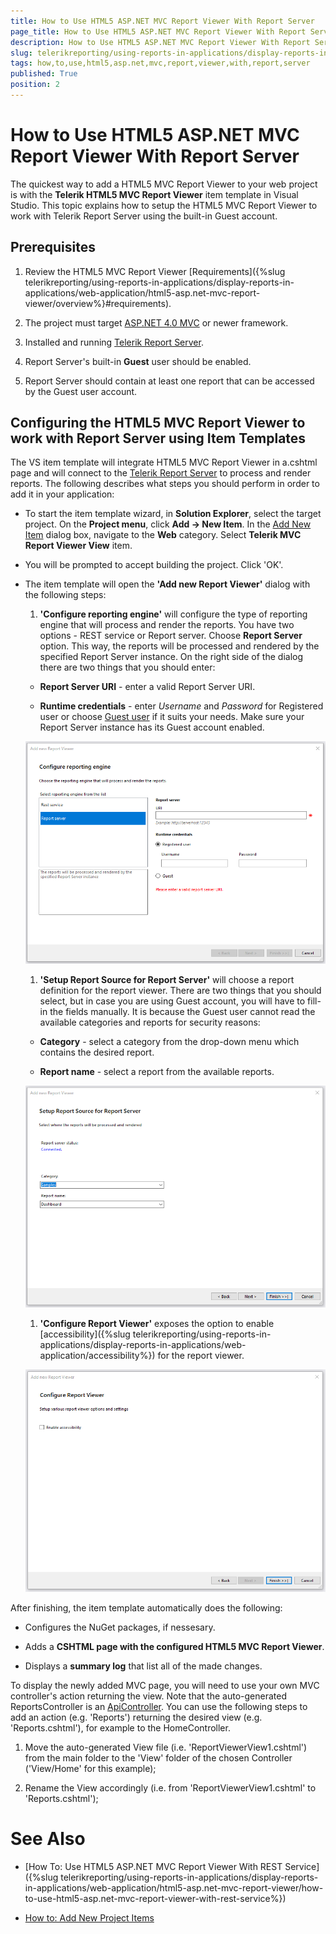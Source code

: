 ```yaml
---
title: How to Use HTML5 ASP.NET MVC Report Viewer With Report Server
page_title: How to Use HTML5 ASP.NET MVC Report Viewer With Report Server 
description: How to Use HTML5 ASP.NET MVC Report Viewer With Report Server
slug: telerikreporting/using-reports-in-applications/display-reports-in-applications/web-application/html5-asp.net-mvc-report-viewer/how-to-use-html5-asp.net-mvc-report-viewer-with-report-server
tags: how,to,use,html5,asp.net,mvc,report,viewer,with,report,server
published: True
position: 2
---
```


# How to Use HTML5 ASP.NET MVC Report Viewer With Report Server

The quickest way to add a HTML5 MVC Report Viewer to your web project is with the __Telerik HTML5 MVC Report Viewer__ item template in Visual Studio. This topic explains how to setup the HTML5 MVC Report Viewer to work with Telerik Report Server using the built-in Guest account. 

## Prerequisites

1. Review the HTML5 MVC Report Viewer [Requirements]({%slug telerikreporting/using-reports-in-applications/display-reports-in-applications/web-application/html5-asp.net-mvc-report-viewer/overview%}#requirements). 

1. The project must target [ASP.NET 4.0 MVC](https://dotnet.microsoft.com/apps/aspnet/mvc) or newer framework. 

1. Installed and running [Telerik Report Server](https://docs.telerik.com/report-server/introduction). 

1. Report Server's built-in __Guest__ user should be enabled. 

1. Report Server should contain at least one report that can be accessed by the Guest user account. 

## Configuring the HTML5 MVC Report Viewer to work with Report Server using Item Templates

The VS item template will integrate HTML5 MVC Report Viewer in a.cshtml page and will connect to the [Telerik Report Server](https://docs.telerik.com/report-server/introduction) to process and render reports. The following describes what steps you should perform in order to add it in your application: 

* To start the item template wizard, in __Solution Explorer__, select the target project. On the __Project menu__, click __Add -> New Item__. In the [Add New Item](https://msdn.microsoft.com/en-us/library/w0572c5b%28v=vs.100%29.aspx) dialog box, navigate to the __Web__ category. Select __Telerik MVC Report Viewer View__ item. 

* You will be prompted to accept building the project. Click 'OK'. 

* The item template will open the __'Add new Report Viewer'__ dialog with the following steps: 

   1. __'Configure reporting engine'__ will configure the type of reporting engine that will process and render the reports. You have two options - REST service or Report server. Choose __Report Server__ option. This way, the reports will be processed and rendered by the specified Report Server instance. On the right side of the dialog there are two things that you should enter: 

   + __Report Server URI__ - enter a valid Report Server URI. 

   + __Runtime credentials__ - enter _Username_ and _Password_ for Registered user or choose [Guest user](https://docs.telerik.com/report-server/implementer-guide/user-management/guest-user) if it suits your needs. Make sure your Report Server instance has its Guest account enabled. 

  ![item-template-reporting-engine-rs](images/item-template-reporting-engine-rs.png)

   1. __'Setup Report Source for Report Server'__ will choose a report definition for the report viewer. There are two things that you should select, but in case you are using Guest account, you will have to fill-in the fields manually. It is because the Guest user cannot read the available categories and reports for security reasons: 

     + __Category__ - select a category from the drop-down menu which contains the desired report. 

     + __Report name__ - select a report from the available reports. 

     ![item-template-report-source-rs](images/item-template-report-source-rs.png)

   1. __'Configure Report Viewer'__ exposes the option to enable [accessibility]({%slug telerikreporting/using-reports-in-applications/display-reports-in-applications/web-application/accessibility%}) for the report viewer. 

     ![Item Template Accessibility](images/item-template-accessibility.png)

After finishing, the item template automatically does the following: 

* Configures the NuGet packages, if nessesary. 

* Adds a __CSHTML page with the configured HTML5 MVC Report Viewer__. 

* Displays a __summary log__ that list all of the made changes. 

To display the newly added MVC page, you will need to use your own MVC controller's action returning the view. Note that the auto-generated ReportsController is an [ApiController](https://msdn.microsoft.com/en-us/library/system.web.http.apicontroller(v=vs.118).aspx). You can use the following steps to add an action (e.g. 'Reports') returning the desired view (e.g. 'Reports.cshtml'), for example to the HomeController. 

1. Move the auto-generated View file (i.e. 'ReportViewerView1.cshtml') from the main folder to the 'View' folder of the chosen Controller ('View/Home' for this example); 

1. Rename the View accordingly (i.e. from 'ReportViewerView1.cshtml' to 'Reports.cshtml'); 

# See Also

* [How To: Use HTML5 ASP.NET MVC Report Viewer With REST Service]({%slug telerikreporting/using-reports-in-applications/display-reports-in-applications/web-application/html5-asp.net-mvc-report-viewer/how-to-use-html5-asp.net-mvc-report-viewer-with-rest-service%})

* [How to: Add New Project Items](https://docs.microsoft.com/en-us/previous-versions/visualstudio/visual-studio-2010/w0572c5b(v=vs.100))
